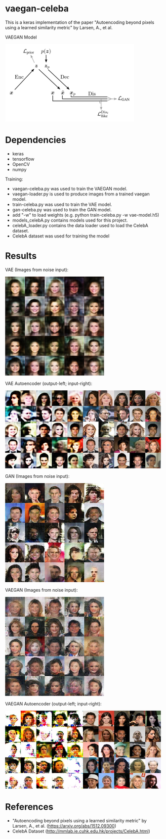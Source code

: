 # vaegan-celeba
This is a keras implementation of the paper "Autoencoding beyond pixels using a learned similarity metric" by Larsen, A., et al.

VAEGAN Model

![](imgs/vaegan_model.png)

# Dependencies
 - keras
 - tensorflow
 - OpenCV
 - numpy

Training:
 - vaegan-celeba.py was used to train the VAEGAN model.
 - vaegan-loader.py is used to produce images from a trained vaegan model.
 - train-celeba.py was used to train the VAE model.
 - gan-celeba.py was used to train the GAN model.
 - add "-w" to load weights (e.g. python train-celeba.py -w vae-model.h5)
 - models_celebA.py contains models used for this project.
 - celebA_loader.py contains the data loader used to load the CelebA dataset.
 - CelebA dataset was used for training the model


# Results

VAE (Images from noise input):

![](imgs/out.jpg)

VAE Autoencoder (output-left; input-right):

![](imgs/ae_out.jpg)

GAN (Images from noise input):

![](imgs/gan_out.jpg)

VAEGAN (Images from noise input):

![](imgs/vaegan-gan_out.jpg)

VAEGAN Autoencoder (output-left; input-right):

![](imgs/vaegan-ae_out.jpg)

# References
 - "Autoencoding beyond pixels using a learned similarity metric" by Larsen, A., et al. (https://arxiv.org/abs/1512.09300)
 - CelebA Dataset (http://mmlab.ie.cuhk.edu.hk/projects/CelebA.html)
